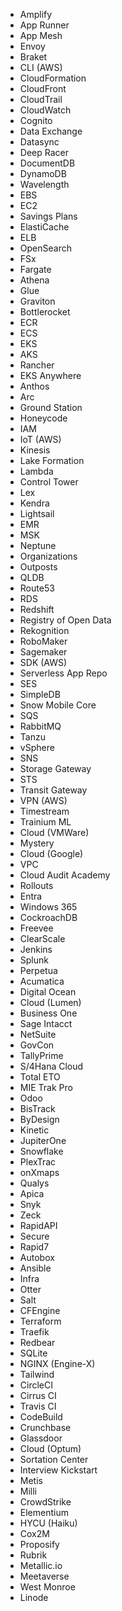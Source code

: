 - Amplify
- App Runner
- App Mesh
- Envoy
- Braket
- CLI (AWS)
- CloudFormation
- CloudFront
- CloudTrail
- CloudWatch
- Cognito
- Data Exchange
- Datasync
- Deep Racer
- DocumentDB
- DynamoDB
- Wavelength
- EBS
- EC2
- Savings Plans
- ElastiCache
- ELB
- OpenSearch
- FSx
- Fargate
- Athena
- Glue
- Graviton
- Bottlerocket
- ECR
- ECS
- EKS
- AKS
- Rancher
- EKS Anywhere
- Anthos
- Arc
- Ground Station
- Honeycode
- IAM
- IoT (AWS)
- Kinesis
- Lake Formation
- Lambda
- Control Tower
- Lex
- Kendra
- Lightsail
- EMR
- MSK
- Neptune
- Organizations
- Outposts
- QLDB
- Route53
- RDS
- Redshift
- Registry of Open Data
- Rekognition
- RoboMaker
- Sagemaker
- SDK (AWS)
- Serverless App Repo
- SES
- SimpleDB
- Snow Mobile Core
- SQS
- RabbitMQ
- Tanzu
- vSphere
- SNS
- Storage Gateway
- STS
- Transit Gateway
- VPN (AWS)
- Timestream
- Trainium ML
- Cloud (VMWare)
- Mystery
- Cloud (Google)
- VPC
- Cloud Audit Academy
- Rollouts
- Entra
- Windows 365
- CockroachDB
- Freevee
- ClearScale
- Jenkins
- Splunk
- Perpetua
- Acumatica
- Digital Ocean
- Cloud  (Lumen)
- Business One
- Sage Intacct
- NetSuite
- GovCon
- TallyPrime
- S/4Hana Cloud
- Total ETO
- MIE Trak Pro
- Odoo
- BisTrack
- ByDesign
- Kinetic
- JupiterOne
- Snowflake
- PlexTrac
- onXmaps
- Qualys
- Apica
- Snyk
- Zeck
- RapidAPI
- Secure
- Rapid7
- Autobox
- Ansible
- Infra
- Otter
- Salt
- CFEngine
- Terraform
- Traefik
- Redbear
- SQLite
- NGINX (Engine-X)
- Tailwind
- CircleCI
- Cirrus CI
- Travis CI
- CodeBuild
- Crunchbase
- Glassdoor
- Cloud (Optum)
- Sortation Center
- Interview Kickstart
- Metis
- Milli
- CrowdStrike
- Elementium
- HYCU (Haiku)
- Cox2M
- Proposify
- Rubrik
- Metallic.io
- Meetaverse
- West Monroe
- Linode

